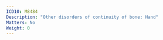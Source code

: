 ```yaml
---
ICD10: M8484
Description: "Other disorders of continuity of bone: Hand"
Matters: No
Weight: 0
---
```


